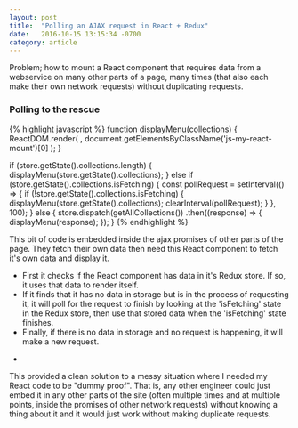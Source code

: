 ```yaml
---
layout: post
title:  "Polling an AJAX request in React + Redux"
date:   2016-10-15 13:15:34 -0700
category: article
---
```


Problem; how to mount a React component that requires data from a webservice on many other parts of a page, many times (that also each make their own network requests) without duplicating requests.

### Polling to the rescue

{% highlight javascript %}
  function displayMenu(collections) {
    ReactDOM.render(
      <MenuDropdown collectionsState={collections} />,
      document.getElementsByClassName('js-my-react-mount')[0]
    );
  }

  if (store.getState().collections.length) {
    displayMenu(store.getState().collections);
  }
  else if (store.getState().collections.isFetching) {
    const pollRequest = setInterval(() => {
      if (!store.getState().collections.isFetching) {
        displayMenu(store.getState().collections);
        clearInterval(pollRequest);
      }
    }, 100);
  }
  else {
    store.dispatch(getAllCollections())
      .then((response) => {
        displayMenu(response);
      });
  }
{% endhighlight %}

This bit of code is embedded inside the ajax promises of other parts of the page. They fetch their own data then need this React component to fetch it's own data and display it.

* First it checks if the React component has data in it's Redux store. If so, it uses that data to render itself. 
* If it finds that it has no data in storage but is in the process of requesting it, it will poll for the request to finish by looking at the 'isFetching' state in the Redux store, then use that stored data when the 'isFetching' state finishes. 
* Finally, if there is no data in storage and no request is happening, it will make a new request.

-

This provided a clean solution to a messy situation where I needed my React code to be "dummy proof". That is, any other engineer could just embed it in any other parts of the site (often multiple times and at multiple points, inside the promises of other network requests) without knowing a thing about it and it would just work without making duplicate requests.





